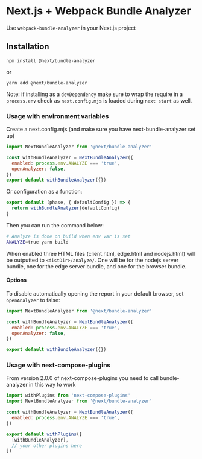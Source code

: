 # Next.js + Webpack Bundle Analyzer

Use `webpack-bundle-analyzer` in your Next.js project

## Installation

```
npm install @next/bundle-analyzer
```

or

```
yarn add @next/bundle-analyzer
```

Note: if installing as a `devDependency` make sure to wrap the require in a `process.env` check as `next.config.mjs` is loaded during `next start` as well.

### Usage with environment variables

Create a next.config.mjs (and make sure you have next-bundle-analyzer set up)

```js
import NextBundleAnalyzer from '@next/bundle-analyzer'

const withBundleAnalyzer = NextBundleAnalyzer({
  enabled: process.env.ANALYZE === 'true',
  openAnalyzer: false,
})
export default withBundleAnalyzer({})
```

Or configuration as a function:

```js
export default (phase, { defaultConfig }) => {
  return withBundleAnalyzer(defaultConfig)
}
```

Then you can run the command below:

```bash
# Analyze is done on build when env var is set
ANALYZE=true yarn build
```

When enabled three HTML files (client.html, edge.html and nodejs.html) will be outputted to `<distDir>/analyze/`. One will be for the nodejs server bundle, one for the edge server bundle, and one for the browser bundle.

#### Options

To disable automatically opening the report in your default browser, set `openAnalyzer` to false:

```js
import NextBundleAnalyzer from '@next/bundle-analyzer'

const withBundleAnalyzer = NextBundleAnalyzer({
  enabled: process.env.ANALYZE === 'true',
  openAnalyzer: false,
})

export default withBundleAnalyzer({})
```

### Usage with next-compose-plugins

From version 2.0.0 of next-compose-plugins you need to call bundle-analyzer in this way to work

```js
import withPlugins from 'next-compose-plugins'
import NextBundleAnalyzer from '@next/bundle-analyzer'

const withBundleAnalyzer = NextBundleAnalyzer({
  enabled: process.env.ANALYZE === 'true',
})

export default withPlugins([
  [withBundleAnalyzer],
  // your other plugins here
])
```
